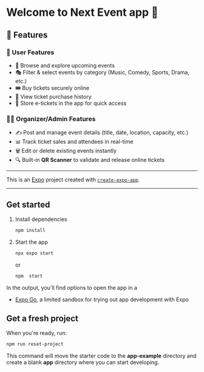 # Welcome to Next Event app 👋

## 🚀 Features

### 👤 User Features
- 📅 Browse and explore upcoming events  
- 🎭 Filter & select events by category (Music, Comedy, Sports, Drama, etc.)  
- 🎟️ Buy tickets securely online  
- 🧾 View ticket purchase history  
- 📲 Store e-tickets in the app for quick access  

### 👨‍💼 Organizer/Admin Features
- ✍️ Post and manage event details (title, date, location, capacity, etc.)  
- 📊 Track ticket sales and attendees in real-time  
- 🗑️ Edit or delete existing events instantly  
- 🔍 Built-in **QR Scanner** to validate and release online tickets  

---

This is an [Expo](https://expo.dev) project created with [`create-expo-app`](https://www.npmjs.com/package/create-expo-app).

---

## Get started

1. Install dependencies

   ```bash
   npm install
   ```

2. Start the app

   ```bash
   npx expo start
   ```

   or

    ```bash
   npm  start
   ```

In the output, you'll find options to open the app in a

- [Expo Go](https://expo.dev/go), a limited sandbox for trying out app development with Expo



## Get a fresh project

When you're ready, run:

```bash
npm run reset-project
```

This command will move the starter code to the **app-example** directory and create a blank **app** directory where you can start developing.


